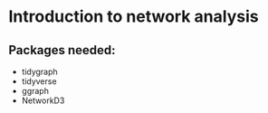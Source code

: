 # Introduction to network analysis

## Packages needed:
* tidygraph
* tidyverse
* ggraph
* NetworkD3
